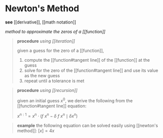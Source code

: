 # Newton's Method

**see** [[derivative]], [[math notation]]

_method to approximate the zeros of a [[function]]_

> **procedure** _using [[iteration]]_
>
> given a guess for the zero of a [[function]],
>
> 1. compute the [[function#tangent line]] of the [[function]] at the guess
> 2. solve for the zero of the [[function#tangent line]] and use its value as the new guess
> 3. repeat until a tolerance is met

> **procedure** _using [[recursion]]_
>
> given an initial guess $x^0$, we derive the following from the [[function#tangent line]] equation:
>
> $x^{n : 1} = x^n \cdot (f\ x^n - \delta\ f\ x^n \mid \delta x^n)$

> **example** the following equation can be solved easily using [[newton's method]]: $[x] = 4x$
